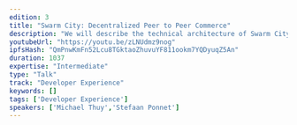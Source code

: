 ```yaml
---
edition: 3
title: "Swarm City: Decentralized Peer to Peer Commerce"
description: "We will describe the technical architecture of Swarm City. Specifically how we use Whisper to communicate and initiate the payment without having to send a public key."
youtubeUrl: "https://youtu.be/zLNUdmz9nog"
ipfsHash: "QmPnwKmFn52Lcu8TGktaoZhuvuYF811ookm7YQDyuqZ5An"
duration: 1037
expertise: "Intermediate"
type: "Talk"
track: "Developer Experience"
keywords: []
tags: ['Developer Experience']
speakers: ['Michael Thuy','Stefaan Ponnet']
---
```

